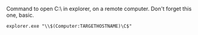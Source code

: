 Command to open C:\ in explorer, on a remote computer. Don't forget this one, basic.
````
explorer.exe "\\$(Computer:TARGETHOSTNAME)\C$"
````
